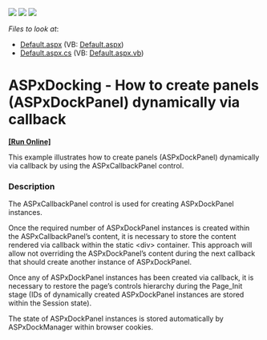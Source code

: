 <!-- default badges list -->
![](https://img.shields.io/endpoint?url=https://codecentral.devexpress.com/api/v1/VersionRange/128554334/11.1.4%2B)
[![](https://img.shields.io/badge/Open_in_DevExpress_Support_Center-FF7200?style=flat-square&logo=DevExpress&logoColor=white)](https://supportcenter.devexpress.com/ticket/details/E3310)
[![](https://img.shields.io/badge/📖_How_to_use_DevExpress_Examples-e9f6fc?style=flat-square)](https://docs.devexpress.com/GeneralInformation/403183)
<!-- default badges end -->
<!-- default file list -->
*Files to look at*:

* [Default.aspx](./CS/WebSite/Default.aspx) (VB: [Default.aspx](./VB/WebSite/Default.aspx))
* [Default.aspx.cs](./CS/WebSite/Default.aspx.cs) (VB: [Default.aspx.vb](./VB/WebSite/Default.aspx.vb))
<!-- default file list end -->
# ASPxDocking - How to create panels (ASPxDockPanel) dynamically via callback
<!-- run online -->
**[[Run Online]](https://codecentral.devexpress.com/e3310/)**
<!-- run online end -->


<p>This example illustrates how to create panels (ASPxDockPanel) dynamically via callback by using the ASPxCallbackPanel control.</p>


<h3>Description</h3>

<p>The ASPxCallbackPanel control is used for creating ASPxDockPanel instances.</p><p>Once the required number of ASPxDockPanel instances is created within the ASPxCallbackPanel’s content, it is necessary to store the content rendered via callback within the static &lt;div&gt; container. This approach will allow not overriding the ASPxDockPanel’s content during the next callback that should create another instance of ASPxDockPanel.</p><p>Once any of  ASPxDockPanel instances has been created via callback, it is necessary to restore the page’s controls hierarchy during the Page_Init stage (IDs of dynamically created ASPxDockPanel instances are stored within the Session state).</p><p>The state of ASPxDockPanel instances is stored automatically by ASPxDockManager within browser cookies.</p>

<br/>


